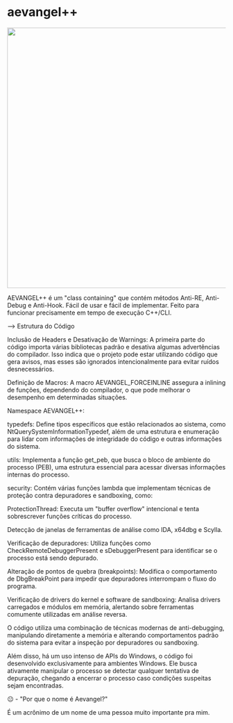 # aevangel++

<div align="center">
<img src="https://github.com/zBANKAI/aevangel/blob/39eaeb44dd2eba0e2f45ced6030bea5a34e41d15/aevangel.jpeg" width="600px" />
</div>



AEVANGEL++ é um "class containing" que contém métodos Anti-RE, Anti-Debug e Anti-Hook. Fácil de usar e fácil de implementar. Feito para funcionar precisamente em tempo de execução C++/CLI.


--> Estrutura do Código


Inclusão de Headers e Desativação de Warnings: A primeira parte do código importa várias bibliotecas padrão e desativa algumas advertências do compilador. Isso indica que o projeto pode estar utilizando código que gera avisos, mas esses são ignorados intencionalmente para evitar ruídos desnecessários.

Definição de Macros: A macro AEVANGEL_FORCEINLINE assegura a inlining de funções, dependendo do compilador, o que pode melhorar o desempenho em determinadas situações.

Namespace AEVANGEL++:

typedefs: Define tipos específicos que estão relacionados ao sistema, como NtQuerySystemInformationTypedef, além de uma estrutura e enumeração para lidar com informações de integridade do código e outras informações do sistema.

utils: Implementa a função get_peb, que busca o bloco de ambiente do processo (PEB), uma estrutura essencial para acessar diversas informações internas do processo.

security: Contém várias funções lambda que implementam técnicas de proteção contra depuradores e sandboxing, como:

ProtectionThread: Executa um "buffer overflow" intencional e tenta sobrescrever funções críticas do processo.

Detecção de janelas de ferramentas de análise como IDA, x64dbg e Scylla.

Verificação de depuradores: Utiliza funções como CheckRemoteDebuggerPresent e sDebuggerPresent para identificar se o processo está sendo depurado.

Alteração de pontos de quebra (breakpoints): Modifica o comportamento de DbgBreakPoint para impedir que depuradores interrompam o fluxo do programa.

Verificação de drivers do kernel e software de sandboxing: Analisa drivers carregados e módulos em memória, alertando sobre ferramentas comumente utilizadas em análise reversa.


O código utiliza uma combinação de técnicas modernas de anti-debugging, manipulando diretamente a memória e alterando comportamentos padrão do sistema para evitar a inspeção por depuradores ou sandboxing.

Além disso, há um uso intenso de APIs do Windows, o código foi desenvolvido exclusivamente para ambientes Windows. Ele busca ativamente manipular o processo se detectar qualquer tentativa de depuração, chegando a encerrar o processo caso condições suspeitas sejam encontradas.


😐 - "Por que o nome é Aevangel?"

É um acrônimo de um nome de uma pessoa muito importante pra mim.
